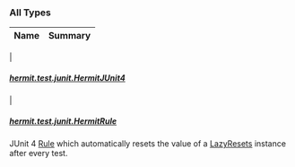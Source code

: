 

### All Types

| Name | Summary |
|---|---|
|

##### [hermit.test.junit.HermitJUnit4](../hermit.test.junit/-hermit-j-unit4/index.md)


|

##### [hermit.test.junit.HermitRule](../hermit.test.junit/-hermit-rule/index.md)

JUnit 4 [Rule](https://junit.org/junit4/javadoc/latest/org/junit/Rule.html) which automatically resets the value
of a [LazyResets](https://rbusarow.github.io/Hermit/hermit-core/hermit.test/-lazy-resets/index.md) instance after every test.


